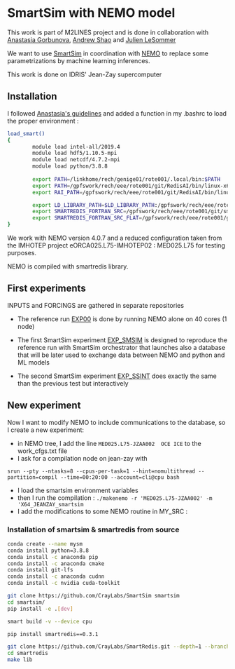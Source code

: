 # SmartSim with NEMO model

This work is part of M2LINES project and is done in collaboration with [Anastasia Gorbunova](https://github.com/anastasiaGor), [Andrew Shao](https://github.com/ashao) and [Julien LeSommer](https://github.com/lesommer)

We want to use [SmartSim](https://www.craylabs.org/docs/index.html) in coordination with [NEMO](https://www.nemo-ocean.eu/) to replace some parametrizations by machine learning inferences.

This work is done on IDRIS' Jean-Zay supercomputer

## Installation

I followed [Anastasia's guidelines](https://github.com/anastasiaGor/nemo4-imhotep) and added a function in my .bashrc to load the proper environment :

```bash
load_smart()
{
        module load intel-all/2019.4
        module load hdf5/1.10.5-mpi
        module load netcdf/4.7.2-mpi
        module load python/3.8.8
 
        export PATH=/linkhome/rech/genige01/rote001/.local/bin:$PATH
        export PATH=/gpfswork/rech/eee/rote001/git/RedisAI/bin/linux-x64-release/install-cpu:$PATH
        export RAI_PATH=/gpfswork/rech/eee/rote001/git/RedisAI/bin/linux-x64-release/install-cpu/redisai.so

        export LD_LIBRARY_PATH=$LD_LIBRARY_PATH:/gpfswork/rech/eee/rote001/git/smartredis/install/lib
        export SMARTREDIS_FORTRAN_SRC=/gpfswork/rech/eee/rote001/git/smartredis/src_fortran
        export SMARTREDIS_FORTRAN_SRC_FLAT=/gpfswork/rech/eee/rote001/git/smartredis/src_fortran_flat
}
```

We work with NEMO version 4.0.7 and a reduced configuration taken from the IMHOTEP project eORCA025.L75-IMHOTEP02 : MED025.L75 for testing purposes.

NEMO is compiled with smartredis library.

## First experiments

INPUTS and FORCINGS are gathered in separate repositories

 - The reference run [EXP00](https://github.com/auraoupa/nemo-smartsim-m2lines/tree/main/MED025.L75-JZAA001/EXP00) is done by running NEMO alone on 40 cores (1 node)

 - The first SmartSim experiment [EXP_SMSIM](https://github.com/auraoupa/nemo-smartsim-m2lines/tree/main/MED025.L75-JZAA001/EXP_SMSIM) is designed to reproduce the reference run with SmartSim orchestrator that launches also a database that will be later used to exchange data between NEMO and python and ML models
 
 - The second SmartSim experiment [EXP_SSINT]() does exactly the same than the previous test but interactively 
 
 ## New experiment
 
 Now I want to modify NEMO to include communications to the database, so I create a new experiment:
 
  - in NEMO tree, I add the line ```MED025.L75-JZAA002  OCE ICE``` to the work_cfgs.txt file
  - I ask for a compilation node on jean-zay with 
  ```
  srun --pty --ntasks=8 --cpus-per-task=1 --hint=nomultithread --partition=compil --time=00:20:00 --account=cli@cpu bash
  ```
  - I load the smartsim environment variables
  - then I run the compilation : ```./makenemo -r 'MED025.L75-JZAA002' -m 'X64_JEANZAY_smartsim```
  - I add the modifications to some NEMO routine in MY_SRC : 

### Installation of smartsim & smartredis from source

```bash
conda create --name mysm
conda install python=3.8.8
conda install -c anaconda pip
conda install -c anaconda cmake
conda install git-lfs
conda install -c anaconda cudnn
conda install -c nvidia cuda-toolkit

git clone https://github.com/CrayLabs/SmartSim smartsim
cd smartsim/
pip install -e .[dev]

smart build -v --device cpu 

pip install smartredis==0.3.1

git clone https://github.com/CrayLabs/SmartRedis.git --depth=1 --branch v0.3.1 smartredis
cd smartredis
make lib
```



